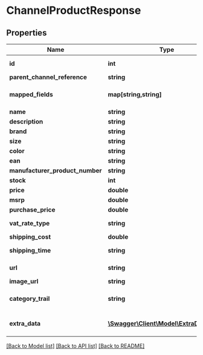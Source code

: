 # ChannelProductResponse

## Properties
Name | Type | Description | Notes
------------ | ------------- | ------------- | -------------
**id** | **int** | An unique identifier which ChannelEngine uses to identify the product.  Needed in the call &#39;POST /v2/products/data&#39; | [optional] 
**parent_channel_reference** | **string** |  | [optional] 
**mapped_fields** | **map[string,string]** | A channel can require certain fields to be available. The channel  can provide ChannelEngine with this fields after which the merchants  will be able to fill in this field using custom conditions in ChannelEngine. | [optional] 
**name** | **string** |  | [optional] 
**description** | **string** |  | [optional] 
**brand** | **string** |  | [optional] 
**size** | **string** |  | [optional] 
**color** | **string** |  | [optional] 
**ean** | **string** |  | [optional] 
**manufacturer_product_number** | **string** |  | [optional] 
**stock** | **int** |  | [optional] 
**price** | **double** | Price, including VAT. | [optional] 
**msrp** | **double** | Manufacturer&#39;s suggested retail price | [optional] 
**purchase_price** | **double** |  | [optional] 
**vat_rate_type** | **string** | The type of VAT which applies to this product.  See: http://ec.europa.eu/taxation_customs/taxation/vat/topics/rates_en.htm | [optional] 
**shipping_cost** | **double** |  | [optional] 
**shipping_time** | **string** | A textual representation of the shippingtime.  For example, in Dutch: &#39;Op werkdagen voor 22:00 uur besteld, morgen in huis&#39; | [optional] 
**url** | **string** | A URL pointing to the merchant&#39;s webpage  which displays this product. | [optional] 
**image_url** | **string** | A URL at which an image of this product  can be found. | [optional] 
**category_trail** | **string** | The category to which this product belongs.  Please supply this field in the following format:  &#39;maincategory &amp;gt; category &amp;gt; subcategory&#39;  For example:  &#39;vehicles &amp;gt; bikes &amp;gt; mountainbike&#39; | [optional] 
**extra_data** | [**\Swagger\Client\Model\ExtraDataItem[]**](ExtraDataItem.md) | An optional list of key-value pairs containing  extra data about this product. This data can be  sent to channels or used for filtering products. | [optional] 

[[Back to Model list]](../README.md#documentation-for-models) [[Back to API list]](../README.md#documentation-for-api-endpoints) [[Back to README]](../README.md)


